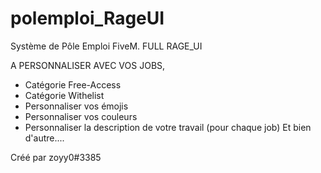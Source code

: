 # polemploi_RageUI
Système de Pôle Emploi FiveM. FULL RAGE_UI

A PERSONNALISER AVEC VOS JOBS,
- Catégorie Free-Access
- Catégorie Withelist
- Personnaliser vos émojis
- Personnaliser vos couleurs
- Personnaliser la description de votre travail (pour chaque job)
Et bien d'autre....

Créé par zoyy0#3385
